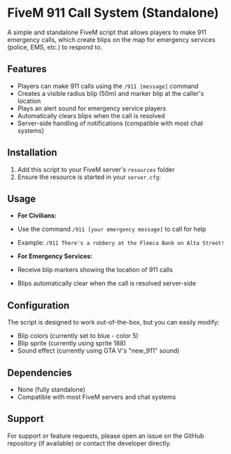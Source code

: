 # FiveM 911 Call System (Standalone)

A simple and standalone FiveM script that allows players to make 911 emergency calls, which create blips on the map for emergency services (police, EMS, etc.) to respond to.

## Features

- Players can make 911 calls using the `/911 [message]` command
- Creates a visible radius blip (50m) and marker blip at the caller's location
- Plays an alert sound for emergency service players
- Automatically clears blips when the call is resolved
- Server-side handling of notifications (compatible with most chat systems)

## Installation

1. Add this script to your FiveM server's `resources` folder
2. Ensure the resource is started in your `server.cfg`:


## Usage

- **For Civilians:**
- Use the command `/911 [your emergency message]` to call for help
- Example: `/911 There's a robbery at the Fleeca Bank on Alta Street!`

- **For Emergency Services:**
- Receive blip markers showing the location of 911 calls
- Blips automatically clear when the call is resolved server-side

## Configuration

The script is designed to work out-of-the-box, but you can easily modify:

- Blip colors (currently set to blue - color 5)
- Blip sprite (currently using sprite 188)
- Sound effect (currently using GTA V's "new_911" sound)

## Dependencies

- None (fully standalone)
- Compatible with most FiveM servers and chat systems

## Support

For support or feature requests, please open an issue on the GitHub repository (if available) or contact the developer directly.
